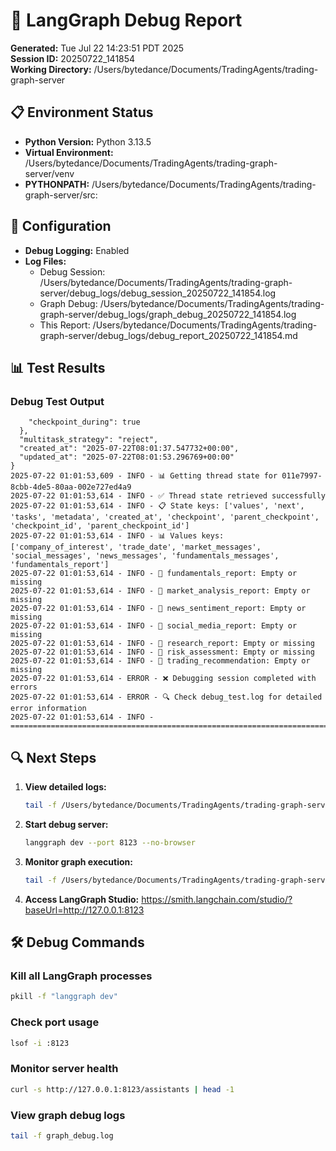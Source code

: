 # 🐛 LangGraph Debug Report

**Generated:** Tue Jul 22 14:23:51 PDT 2025  
**Session ID:** 20250722_141854  
**Working Directory:** /Users/bytedance/Documents/TradingAgents/trading-graph-server

## 📋 Environment Status

- **Python Version:** Python 3.13.5
- **Virtual Environment:** /Users/bytedance/Documents/TradingAgents/trading-graph-server/venv
- **PYTHONPATH:** /Users/bytedance/Documents/TradingAgents/trading-graph-server/src:

## 🔧 Configuration

- **Debug Logging:** Enabled
- **Log Files:**
  - Debug Session: /Users/bytedance/Documents/TradingAgents/trading-graph-server/debug_logs/debug_session_20250722_141854.log
  - Graph Debug: /Users/bytedance/Documents/TradingAgents/trading-graph-server/debug_logs/graph_debug_20250722_141854.log
  - This Report: /Users/bytedance/Documents/TradingAgents/trading-graph-server/debug_logs/debug_report_20250722_141854.md

## 📊 Test Results

### Debug Test Output
```
    "checkpoint_during": true
  },
  "multitask_strategy": "reject",
  "created_at": "2025-07-22T08:01:37.547732+00:00",
  "updated_at": "2025-07-22T08:01:53.296769+00:00"
}
2025-07-22 01:01:53,609 - INFO - 📊 Getting thread state for 011e7997-8cbb-4de5-80aa-002e727ed4a9
2025-07-22 01:01:53,614 - INFO - ✅ Thread state retrieved successfully
2025-07-22 01:01:53,614 - INFO - 📋 State keys: ['values', 'next', 'tasks', 'metadata', 'created_at', 'checkpoint', 'parent_checkpoint', 'checkpoint_id', 'parent_checkpoint_id']
2025-07-22 01:01:53,614 - INFO - 📊 Values keys: ['company_of_interest', 'trade_date', 'market_messages', 'social_messages', 'news_messages', 'fundamentals_messages', 'fundamentals_report']
2025-07-22 01:01:53,614 - INFO - 📄 fundamentals_report: Empty or missing
2025-07-22 01:01:53,614 - INFO - 📄 market_analysis_report: Empty or missing
2025-07-22 01:01:53,614 - INFO - 📄 news_sentiment_report: Empty or missing
2025-07-22 01:01:53,614 - INFO - 📄 social_media_report: Empty or missing
2025-07-22 01:01:53,614 - INFO - 📄 research_report: Empty or missing
2025-07-22 01:01:53,614 - INFO - 📄 risk_assessment: Empty or missing
2025-07-22 01:01:53,614 - INFO - 📄 trading_recommendation: Empty or missing
2025-07-22 01:01:53,614 - ERROR - ❌ Debugging session completed with errors
2025-07-22 01:01:53,614 - ERROR - 🔍 Check debug_test.log for detailed error information
2025-07-22 01:01:53,614 - INFO - ================================================================================
```

## 🔍 Next Steps

1. **View detailed logs:**
   ```bash
   tail -f /Users/bytedance/Documents/TradingAgents/trading-graph-server/debug_logs/debug_session_20250722_141854.log
   ```

2. **Start debug server:**
   ```bash
   langgraph dev --port 8123 --no-browser
   ```

3. **Monitor graph execution:**
   ```bash
   tail -f /Users/bytedance/Documents/TradingAgents/trading-graph-server/debug_logs/graph_debug_20250722_141854.log
   ```

4. **Access LangGraph Studio:**
   https://smith.langchain.com/studio/?baseUrl=http://127.0.0.1:8123

## 🛠️ Debug Commands

### Kill all LangGraph processes
```bash
pkill -f "langgraph dev"
```

### Check port usage
```bash
lsof -i :8123
```

### Monitor server health
```bash
curl -s http://127.0.0.1:8123/assistants | head -1
```

### View graph debug logs
```bash
tail -f graph_debug.log
```

